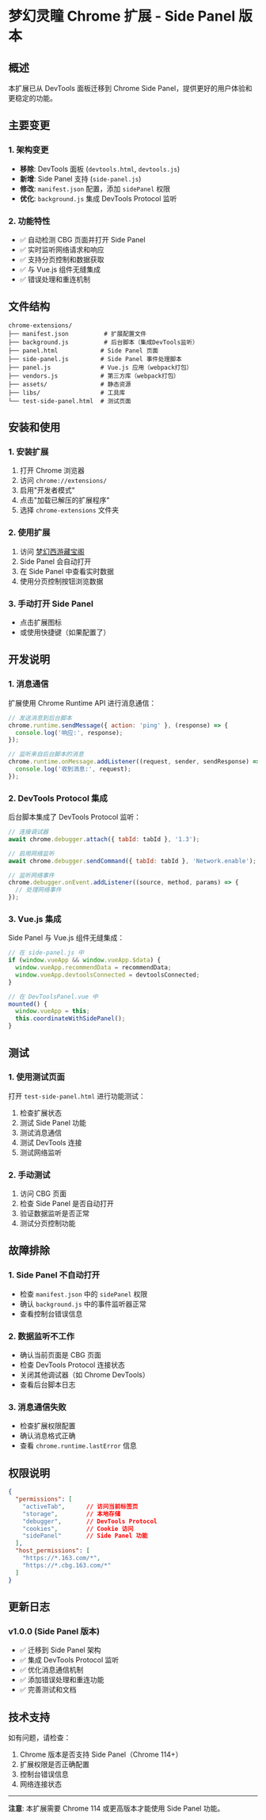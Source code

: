 # 梦幻灵瞳 Chrome 扩展 - Side Panel 版本

## 概述

本扩展已从 DevTools 面板迁移到 Chrome Side Panel，提供更好的用户体验和更稳定的功能。

## 主要变更

### 1. 架构变更
- **移除**: DevTools 面板 (`devtools.html`, `devtools.js`)
- **新增**: Side Panel 支持 (`side-panel.js`)
- **修改**: `manifest.json` 配置，添加 `sidePanel` 权限
- **优化**: `background.js` 集成 DevTools Protocol 监听

### 2. 功能特性
- ✅ 自动检测 CBG 页面并打开 Side Panel
- ✅ 实时监听网络请求和响应
- ✅ 支持分页控制和数据获取
- ✅ 与 Vue.js 组件无缝集成
- ✅ 错误处理和重连机制

## 文件结构

```
chrome-extensions/
├── manifest.json          # 扩展配置文件
├── background.js          # 后台脚本（集成DevTools监听）
├── panel.html            # Side Panel 页面
├── side-panel.js         # Side Panel 事件处理脚本
├── panel.js              # Vue.js 应用（webpack打包）
├── vendors.js            # 第三方库（webpack打包）
├── assets/               # 静态资源
├── libs/                 # 工具库
└── test-side-panel.html  # 测试页面
```

## 安装和使用

### 1. 安装扩展
1. 打开 Chrome 浏览器
2. 访问 `chrome://extensions/`
3. 启用"开发者模式"
4. 点击"加载已解压的扩展程序"
5. 选择 `chrome-extensions` 文件夹

### 2. 使用扩展
1. 访问 [梦幻西游藏宝阁](https://cbg.163.com)
2. Side Panel 会自动打开
3. 在 Side Panel 中查看实时数据
4. 使用分页控制按钮浏览数据

### 3. 手动打开 Side Panel
- 点击扩展图标
- 或使用快捷键（如果配置了）

## 开发说明

### 1. 消息通信
扩展使用 Chrome Runtime API 进行消息通信：

```javascript
// 发送消息到后台脚本
chrome.runtime.sendMessage({ action: 'ping' }, (response) => {
  console.log('响应:', response);
});

// 监听来自后台脚本的消息
chrome.runtime.onMessage.addListener((request, sender, sendResponse) => {
  console.log('收到消息:', request);
});
```

### 2. DevTools Protocol 集成
后台脚本集成了 DevTools Protocol 监听：

```javascript
// 连接调试器
await chrome.debugger.attach({ tabId: tabId }, '1.3');

// 启用网络监听
await chrome.debugger.sendCommand({ tabId: tabId }, 'Network.enable');

// 监听网络事件
chrome.debugger.onEvent.addListener((source, method, params) => {
  // 处理网络事件
});
```

### 3. Vue.js 集成
Side Panel 与 Vue.js 组件无缝集成：

```javascript
// 在 side-panel.js 中
if (window.vueApp && window.vueApp.$data) {
  window.vueApp.recommendData = recommendData;
  window.vueApp.devtoolsConnected = devtoolsConnected;
}

// 在 DevToolsPanel.vue 中
mounted() {
  window.vueApp = this;
  this.coordinateWithSidePanel();
}
```

## 测试

### 1. 使用测试页面
打开 `test-side-panel.html` 进行功能测试：

1. 检查扩展状态
2. 测试 Side Panel 功能
3. 测试消息通信
4. 测试 DevTools 连接
5. 测试网络监听

### 2. 手动测试
1. 访问 CBG 页面
2. 检查 Side Panel 是否自动打开
3. 验证数据监听是否正常
4. 测试分页控制功能

## 故障排除

### 1. Side Panel 不自动打开
- 检查 `manifest.json` 中的 `sidePanel` 权限
- 确认 `background.js` 中的事件监听器正常
- 查看控制台错误信息

### 2. 数据监听不工作
- 确认当前页面是 CBG 页面
- 检查 DevTools Protocol 连接状态
- 关闭其他调试器（如 Chrome DevTools）
- 查看后台脚本日志

### 3. 消息通信失败
- 检查扩展权限配置
- 确认消息格式正确
- 查看 `chrome.runtime.lastError` 信息

## 权限说明

```json
{
  "permissions": [
    "activeTab",      // 访问当前标签页
    "storage",        // 本地存储
    "debugger",       // DevTools Protocol
    "cookies",        // Cookie 访问
    "sidePanel"       // Side Panel 功能
  ],
  "host_permissions": [
    "https://*.163.com/*",
    "https://*.cbg.163.com/*"
  ]
}
```

## 更新日志

### v1.0.0 (Side Panel 版本)
- ✅ 迁移到 Side Panel 架构
- ✅ 集成 DevTools Protocol 监听
- ✅ 优化消息通信机制
- ✅ 添加错误处理和重连功能
- ✅ 完善测试和文档

## 技术支持

如有问题，请检查：
1. Chrome 版本是否支持 Side Panel（Chrome 114+）
2. 扩展权限是否正确配置
3. 控制台错误信息
4. 网络连接状态

---

**注意**: 本扩展需要 Chrome 114 或更高版本才能使用 Side Panel 功能。
